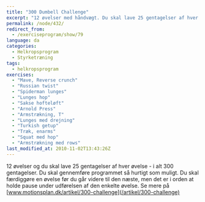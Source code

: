 ```yaml
---
title: "300 Dumbell Challenge"
excerpt: "12 øvelser med håndvægt. Du skal lave 25 gentagelser af hver øvelse - i alt 300 gentagelser. Du skal gennemføre programmet så hurtigt som muligt. Du skal færdiggøre en øvelse før du går videre til den næste, men det er i orden at holde pause under udførelsen af den enkelte øvelse. "
permalink: /node/432/
redirect_from:
  - /exerciseprogram/show/79
language: da
categories:
  - Helkropsprogram
  - Styrketræning
tags:
  - helkropsprogram
exercises:
  - "Mave, Reverse crunch"
  - "Russian twist"
  - "Spiderman lunges"
  - "Lunges hop"
  - "Sakse hofteløft"
  - "Arnold Press"
  - "Armstrækning, T"
  - "Lunges med drejning"
  - "Turkish getup"
  - "Træk, enarms"
  - "Squat med hop"
  - "Armstrækning med rows"
last_modified_at: 2010-11-02T13:43:26Z
---
```


12 øvelser og du skal lave 25 gentagelser af hver øvelse - i alt 300 gentagelser. Du skal gennemføre programmet så hurtigt som muligt. Du skal færdiggøre en øvelse før du går videre til den næste, men det er i orden at holde pause under udførelsen af den enkelte øvelse. Se mere på [www.motionsplan.dk/artikel/300-challenge](/artikel/300-challenge)

